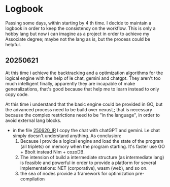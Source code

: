 # Logbook

Passing some days, within starting by 4 th time. I decide to maintain a logbook in order to keep the consistency on the workflow. This is only a hobby lang but now i can imagine as a project in order to achieve my Associate degree; maybe not the lang as is, but the process could be helpful.

## 20250621

At this time i achieve the backtracking and a optimization algorithms for the logical engine with the help of le chat, gemini and chatgpt. They aren't too much intelligent finally, apparently they are incapable of make generalizations, that's good because that help me to learn instead to only copy code.

At this time i understand that the basic engine could be provided in GO, but the advanced process need to be build over nexusL; that is necessary because the complex restrictions need to be "in the language", in order to avoid external lang blocks.

- in the file [250620_IR](/Users/davidochoacorrales/Documents/GitHub/nexusl/docs/logBook/250620_IR.md) I copy the chat with chatGPT and gemini. Le chat simply doesn't understand anything. As conclusion:
    1. Because i provide a logical engine and load the state of the program (all triplets) on memory when the program starting. It's faster use GO + Bbolt instead Nim + cozoDB.
    2. The intension of build a intermediate structure (as intermediate lang) is feasible and powerful in order to provide a platform for several implementations: NET (corporative), wasm (web), and so on.
    3. the sea of nodes provide a framework for optimization pre-compilation
